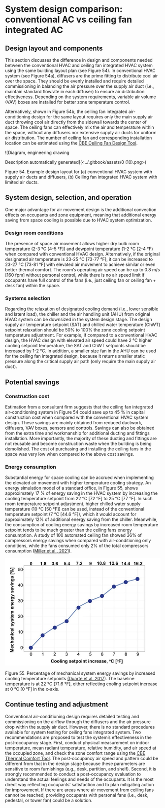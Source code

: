 # System design comparison: conventional AC vs ceiling fan integrated AC

## Design layout and components <a href="#_toc137735003" id="_toc137735003"></a>

This section discusses the difference in design and components needed between the conventional HVAC and ceiling fan integrated HVAC system using the same building layout plan (see Figure 54). In conventional HVAC system (see Figure 54a), diffusers are the prime fitting to distribute cool air over the space. They should be evenly installed and require detailed commissioning in balancing the air pressure over the supply air duct (i.e., maintain standard flowrate in each diffuser) to ensure air distribution effectiveness. Depending on the system requirements, variable air volume (VAV) boxes are installed for better zone temperature control.

Alternatively, shown in Figure 54b, the ceiling fan integrated air-conditioning design for the same layout requires only the main supply air duct throwing cool air directly from the sidewall towards the center of space. The ceiling fans can effectively mix the air and temperature within the space, without any diffusers nor extensive supply air ducts for uniform air distribution. The number of ceiling fan and corresponding installation location can be estimated using the [CBE Ceiling Fan Design Tool](https://centerforthebuiltenvironment.github.io/fan-tool/).

![Diagram, engineering drawing

Description automatically generated](<../.gitbook/assets/0 (10).png>)

Figure 54. Example design layout for (a) conventional HVAC system with supply air ducts and diffusers, (b) Ceiling fan integrated HVAC system with limited air ducts.

## System design, selection, and operation <a href="#_toc137735004" id="_toc137735004"></a>

One major advantage for air movement design is the additional convection effects on occupants and zone equipment, meaning that additional energy saving from space cooling is possible due to HVAC system optimization.

### Design room conditions <a href="#_toc137735005" id="_toc137735005"></a>

The presence of space air movement allows higher dry bulb room temperature (2-3 °C \[4-5 °F]) and dewpoint temperature (1-2 °C \[2-4 °F) when compared with conventional HVAC design. Alternatively, if the original designated air temperature is 23-25 °C \[73-77 °F], it can be increased to 23-27 °C \[73-81 °F] with elevated air movement to achieve similar or even better thermal comfort. The room’s operating air speed can be up to 0.8 m/s \[160 fpm] without personal control, while there is no air speed limit if occupants have full control of the fans (i.e., just ceiling fan or ceiling fan + desk fan) within the space.

### Systems selection <a href="#_toc137735006" id="_toc137735006"></a>

Regarding the relaxation of designated cooling demand (i.e., lower sensible and latent load), the chiller and the air handling unit (AHU) from original HVAC system can be downsized in the system design stage. The design supply air temperature setpoint (SAT) and chilled water temperature (ChWT) setpoint relaxation should be 50% to 100% the zone cooling setpoint temperature adjustment. For example, if compared to a conventional HVAC design, the HVAC design with elevated air speed could have 2 °C higher cooling setpoint temperature, the SAT and ChWT setpoints should be increased by 1-2 °C. In addition, a smaller size fan in the AHU can be used for the ceiling fan integrated design, because it returns smaller static pressure along the critical supply air path (only require the main supply air duct).

## Potential savings <a href="#_toc137735007" id="_toc137735007"></a>

### Construction cost <a href="#_toc137735008" id="_toc137735008"></a>

Estimation from a consultant firm suggests that the ceiling fan integrated air-conditioning system in Figure 54 could save up to 45 % in capital construction cost when compared with the conventional HVAC system design. These savings are mainly obtained from reduced ductwork, diffusers, VAV boxes, sensors and controls. Savings can also be obtained from the extra time and workmanship for additional ducting and fittings installation. More importantly, the majority of these ducting and fittings are not reusable and become construction waste when the building is being demolished. The cost of purchasing and installing the ceiling fans in the space was very low when compared to the above cost savings.

### Energy consumption <a href="#_toc137735009" id="_toc137735009"></a>

Substantial energy for space cooling can be accrued when implementing the elevated air movement with higher temperature cooling strategy. An energy simulation model of a standard office, in Figure 55, shows approximately 17 % of energy saving in the HVAC system by increasing the cooling temperature setpoint from 22 °C \[72 °F] to 25 °C \[77 °F]. In such room temperature setpoint adjustment, higher chilled water supply temperature (10 °C \[50 °F]) can be used, instead of the conventional temperature setpoint (7 °C \[44.6 °F]), which it would account for approximately 12% of additional energy saving from the chiller. Meanwhile, the consumption of cooling energy savings by increased room temperature setpoint tends to be much greater than the ceiling fans energy consumption. A study of 100 automated ceiling fan showed 36% of compressors energy savings when compared with air-conditioning only conditions, while the fans consumed only 2% of the total compressors consumption ([Miller et al., 2021](https://doi.org/10.1016/j.enbuild.2021.111319)).

![](../.gitbook/assets/1.jpeg)

Figure 55. Percentage of mechanical system energy savings by increased cooling temperature setpoints [(Duarte et al. 2017](https://escholarship.org/uc/item/7k1796zv)). The baseline temperature is at 22 °C \[71.6 °F], either reflecting cooling setpoint increase at 0 °C \[0 °F] in the x-axis.

## Continue testing and adjustment <a href="#_toc137735010" id="_toc137735010"></a>

Conventional air-conditioning design requires detailed testing and commissioning on the airflow through the diffusers and the air pressure drop within the supply air duct. However, there is no standard procedures available for system testing for ceiling fans integrated system. Two recommendations are proposed to test the system’s effectiveness in the post-occupancy stage. First, conduct physical measurement on indoor temperature, mean radiant temperature, relative humidity, and air speed at the occupied zone, and check the zone comfort range using the [CBE Thermal Comfort Tool](https://comfort.cbe.berkeley.edu/). The post-occupancy air speed and pattern could be different from that in the design stage because these parameters are sensitive to room furnishings (e.g., desk, partition, and shelf). Second, it is strongly recommended to conduct a post-occupancy evaluation to understand the actual feelings and needs of the occupants. It is the most direct way reflecting occupants’ satisfaction and to plan mitigating action for improvement. If there are areas where air movement from ceiling fans cannot be reached, providing occupants with personal fans (i.e., desk, pedestal, or tower fan) could be a solution.
